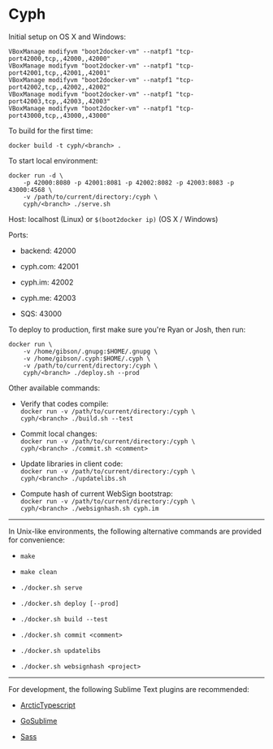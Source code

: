 # Cyph

Initial setup on OS X and Windows:

	VBoxManage modifyvm "boot2docker-vm" --natpf1 "tcp-port42000,tcp,,42000,,42000"
	VBoxManage modifyvm "boot2docker-vm" --natpf1 "tcp-port42001,tcp,,42001,,42001"
	VBoxManage modifyvm "boot2docker-vm" --natpf1 "tcp-port42002,tcp,,42002,,42002"
	VBoxManage modifyvm "boot2docker-vm" --natpf1 "tcp-port42003,tcp,,42003,,42003"
	VBoxManage modifyvm "boot2docker-vm" --natpf1 "tcp-port43000,tcp,,43000,,43000"

To build for the first time:

	docker build -t cyph/<branch> .

To start local environment:

	docker run -d \
		-p 42000:8080 -p 42001:8081 -p 42002:8082 -p 42003:8083 -p 43000:4568 \
		-v /path/to/current/directory:/cyph \
		cyph/<branch> ./serve.sh

Host: localhost (Linux) or `$(boot2docker ip)` (OS X / Windows)

Ports:

* backend: 42000

* cyph.com: 42001

* cyph.im: 42002

* cyph.me: 42003

* SQS: 43000

To deploy to production, first make sure you're Ryan or Josh, then run:

	docker run \
		-v /home/gibson/.gnupg:$HOME/.gnupg \
		-v /home/gibson/.cyph:$HOME/.cyph \
		-v /path/to/current/directory:/cyph \
		cyph/<branch> ./deploy.sh --prod

Other available commands:

* Verify that codes compile:  
	`docker run -v /path/to/current/directory:/cyph \`  
	`cyph/<branch> ./build.sh --test`

* Commit local changes:  
	`docker run -v /path/to/current/directory:/cyph \`  
	`cyph/<branch> ./commit.sh <comment>`

* Update libraries in client code:  
	`docker run -v /path/to/current/directory:/cyph \`  
	`cyph/<branch> ./updatelibs.sh`

* Compute hash of current WebSign bootstrap:  
	`docker run -v /path/to/current/directory:/cyph \`  
	`cyph/<branch> ./websignhash.sh cyph.im`

---

In Unix-like environments, the following alternative commands are provided for convenience:

* `make`

* `make clean`

* `./docker.sh serve`

* `./docker.sh deploy [--prod]`

* `./docker.sh build --test`

* `./docker.sh commit <comment>`

* `./docker.sh updatelibs`

* `./docker.sh websignhash <project>`

---

For development, the following Sublime Text plugins are recommended:

* [ArcticTypescript](https://packagecontrol.io/packages/ArcticTypescript)

* [GoSublime](https://packagecontrol.io/packages/GoSublime)

* [Sass](https://packagecontrol.io/packages/Sass)

